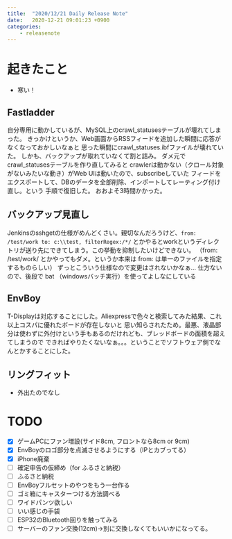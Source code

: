 ```yaml
---
title:  "2020/12/21 Daily Release Note"
date:   2020-12-21 09:01:23 +0900
categories:
    - releasenote
---
```

# 起きたこと

* 寒い！

## Fastladder

自分専用に動かしているが、MySQL上のcrawl_statusesテーブルが壊れてしまった。
きっかけというか、Web画面からRSSフィードを追加した瞬間に応答がなくなっておかしいなぁと
思った瞬間にcrawl_statuses.ibfファイルが壊れていた。
しかも、バックアップが取れていなくて割と詰み。 ダメ元でcrawl_statusesテーブルを作り直してみると
crawlerは動かない（クロール対象がないみたいな動き）がWeb UIは動いたので、subscribeしていた
フィードをエクスポートして、DBのデータを全部削除、インポートしてレーティング付け直し。という
手順で復旧した。 おおよそ3時間かかった。

## バックアップ見直し

Jenkinsのsshgetの仕様がめんどくさい。親切なんだろうけど、`from: /test/work to: c:\\test, filterRegex:/*/`
とかやるとworkというディレクトリが送り先にできてしまう。この挙動を抑制したいけどできない。
（from: /test/work/ とかやってもダメ。というか本来は from: は単一のファイルを指定するものらしい）
ずっとこういう仕様なので変更はされないかなぁ…
仕方ないので、後段で bat （windowsバッチ実行）を使ってよしなにしている

## EnvBoy

T-Displayは対応することにした。Aliexpressで色々と検索してみた結果、これ以上コスパに優れたボードが存在しないと
思い知らされたため。最悪、液晶部分は使わずに外付けという手もあるのだけれども、ブレッドボードの面積を超えてしまうので
できればやりたくないなぁ。。。ということでソフトウェア側でなんとかすることにした。

## リングフィット

* 外出たのでなし

# TODO 

- [x] ゲームPCにファン増設(サイド8cm, フロントなら8cm or 9cm)
- [x] EnvBoyのロゴ部分を点滅させるようにする（IPとカブってる）
- [x] iPhone廃棄
- [ ] 確定申告の仮締め（for ふるさと納税）
- [ ] ふるさと納税
- [ ] EnvBoyフルセットのやつをもう一台作る
- [ ] ゴミ箱にキャスターつける方法調べる
- [ ] ワイドパンツ欲しい
- [ ] いい感じの手袋
- [ ] ESP32のBluetooth回りを触ってみる
- [ ] サーバーのファン交換(12cm)→別に交換しなくてもいいかになってる。
